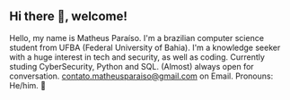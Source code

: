 ## Hi there 👋, welcome!

Hello, my name is Matheus Paraíso. I'm a brazilian computer science student from UFBA (Federal University of Bahia).
I'm a knowledge seeker with a huge interest in tech and security, as well as coding.
Currently studing CyberSecurity, Python and SQL.
(Almost) always open for conversation.
contato.matheusparaiso@gmail.com on Email.
Pronouns: He/him.
🌹
